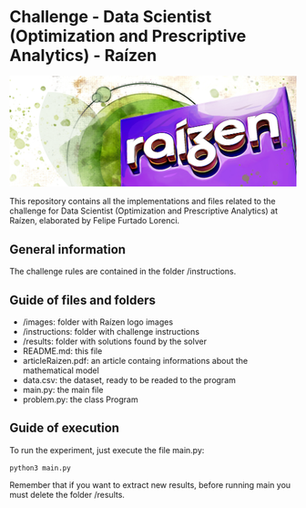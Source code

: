 # Challenge - Data Scientist (Optimization and Prescriptive Analytics) - Raízen

![Logo Raízen](/images/raizen_croped.jpg)

This repository contains all the implementations and files related to the challenge for Data Scientist (Optimization and Prescriptive Analytics) at Raízen, elaborated by Felipe Furtado Lorenci.

## General information

The challenge rules are contained in the folder /instructions.

## Guide of files and folders

- /images: folder with Raízen logo images
- /instructions: folder with challenge instructions
- /results: folder with solutions found by the solver
- README.md: this file
- articleRaizen.pdf: an article containg informations about the mathematical model
- data.csv: the dataset, ready to be readed to the program 
- main.py: the main file
- problem.py: the class Program

## Guide of execution 

To run the experiment, just execute the file main.py:

```
python3 main.py
```

Remember that if you want to extract new results, before running main you must delete the folder /results.

